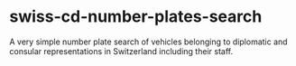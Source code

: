 # swiss-cd-number-plates-search
A very simple number plate search of vehicles belonging to diplomatic and consular representations in Switzerland including their staff. 
